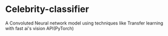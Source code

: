 # Celebrity-classifier
A Convoluted Neural network model using techniques like Transfer learning with fast ai's vision API(PyTorch) 

